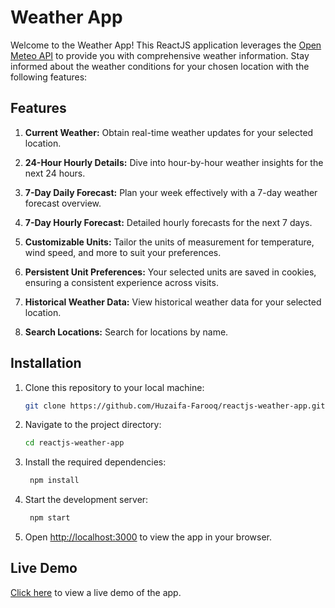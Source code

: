 # Weather App

Welcome to the Weather App! This ReactJS application leverages the [Open Meteo API](https://open-meteo.com/) to provide you with comprehensive weather information. Stay informed about the weather conditions for your chosen location with the following features:

## Features

1. **Current Weather:** Obtain real-time weather updates for your selected location.

2. **24-Hour Hourly Details:** Dive into hour-by-hour weather insights for the next 24 hours.

3. **7-Day Daily Forecast:** Plan your week effectively with a 7-day weather forecast overview.

4. **7-Day Hourly Forecast:** Detailed hourly forecasts for the next 7 days.

5. **Customizable Units:** Tailor the units of measurement for temperature, wind speed, and more to suit your preferences.

6. **Persistent Unit Preferences:** Your selected units are saved in cookies, ensuring a consistent experience across visits.

7. **Historical Weather Data:** View historical weather data for your selected location.

8. **Search Locations:** Search for locations by name.

<!-- Getting Started -->

## Installation

1. Clone this repository to your local machine:

   ```sh
   git clone https://github.com/Huzaifa-Farooq/reactjs-weather-app.git
    ```
2. Navigate to the project directory:

   ```sh
   cd reactjs-weather-app
   ```
3. Install the required dependencies:

   ```sh
    npm install
    ```
4. Start the development server:

   ```sh
    npm start
    ```
5. Open [http://localhost:3000](http://localhost:3000) to view the app in your browser.

<!-- Live demo -->
## Live Demo
[Click here](https://weatherly-005.netlify.app/) to view a live demo of the app.
